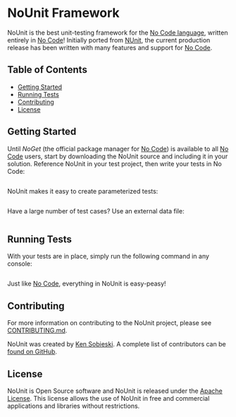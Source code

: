 # NoUnit Framework #

NoUnit is the best unit-testing framework for the [No Code language](https://github.com/kelseyhightower/nocode), written entirely in [No Code](https://github.com/kelseyhightower/nocode)! Initially ported from [NUnit](https://github.com/nunit/nunit), the current production release has been written with many features and support for [No Code](https://github.com/kelseyhightower/nocode).

## Table of Contents ##

- [Getting Started](#getting-started)
- [Running Tests](#running-tests)
- [Contributing](#contributing)
- [License](#license)

## Getting Started ##

Until *NoGet* (the official package manager for [No Code](https://github.com/kelseyhightower/nocode)) is available to all [No Code](https://github.com/kelseyhightower/nocode) users, start by downloading the NoUnit source and including it in your solution. Reference NoUnit in your test project, then write your tests in No Code:

```

```
NoUnit makes it easy to create parameterized tests:

```

```
Have a large number of test cases? Use an external data file:

```

```
## Running Tests ##

With your tests are in place, simply run the following command in any console:

```

```
Just like [No Code](https://github.com/kelseyhightower/nocode), everything in NoUnit is easy-peasy!

## Contributing ##

For more information on contributing to the NoUnit project, please see [CONTRIBUTING.md](https://github.com/Sobi-WanKenobi/NoUnit/blob/master/CONTRIBUTING.md).

NoUnit was created by [Ken Sobieski](https://github.com/Sobi-WanKenobi). A complete list of contributors can be [found on GitHub](https://github.com/Sobi-WanKenobi/NoUnit/graphs/contributors).

## License ##

NoUnit is Open Source software and NoUnit is released under the [Apache License](https://www.apache.org/licenses/LICENSE-2.0). This license allows the use of NoUnit in free and commercial applications and libraries without restrictions.
